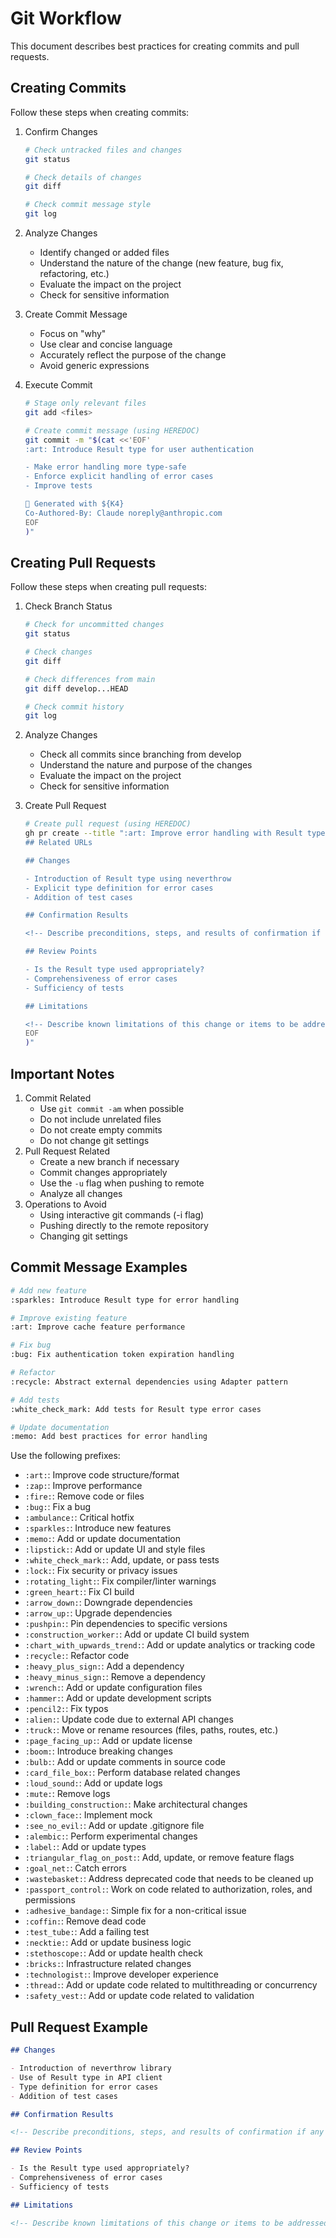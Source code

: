 # Git Workflow

This document describes best practices for creating commits and pull requests.

## Creating Commits

Follow these steps when creating commits:

1. Confirm Changes

   ```bash
   # Check untracked files and changes
   git status

   # Check details of changes
   git diff

   # Check commit message style
   git log
   ```

2. Analyze Changes
   - Identify changed or added files
   - Understand the nature of the change (new feature, bug fix, refactoring, etc.)
   - Evaluate the impact on the project
   - Check for sensitive information
3. Create Commit Message
   - Focus on "why"
   - Use clear and concise language
   - Accurately reflect the purpose of the change
   - Avoid generic expressions
4. Execute Commit

   ```bash
   # Stage only relevant files
   git add <files>

   # Create commit message (using HEREDOC)
   git commit -m "$(cat <<'EOF'
   :art: Introduce Result type for user authentication

   - Make error handling more type-safe
   - Enforce explicit handling of error cases
   - Improve tests

   🤖 Generated with ${K4}
   Co-Authored-By: Claude noreply@anthropic.com
   EOF
   )"
   ```

## Creating Pull Requests

Follow these steps when creating pull requests:

1. Check Branch Status

   ```bash
   # Check for uncommitted changes
   git status

   # Check changes
   git diff

   # Check differences from main
   git diff develop...HEAD

   # Check commit history
   git log
   ```

2. Analyze Changes
   - Check all commits since branching from develop
   - Understand the nature and purpose of the changes
   - Evaluate the impact on the project
   - Check for sensitive information
3. Create Pull Request

   ```bash
   # Create pull request (using HEREDOC)
   gh pr create --title ":art: Improve error handling with Result type" --body "$(cat <<'EOF'
   ## Related URLs

   ## Changes

   - Introduction of Result type using neverthrow
   - Explicit type definition for error cases
   - Addition of test cases

   ## Confirmation Results

   <!-- Describe preconditions, steps, and results of confirmation if any -->

   ## Review Points

   - Is the Result type used appropriately?
   - Comprehensiveness of error cases
   - Sufficiency of tests

   ## Limitations

   <!-- Describe known limitations of this change or items to be addressed in a separate PR if any -->
   EOF
   )"
   ```

## Important Notes

1. Commit Related
   - Use `git commit -am` when possible
   - Do not include unrelated files
   - Do not create empty commits
   - Do not change git settings
2. Pull Request Related
   - Create a new branch if necessary
   - Commit changes appropriately
   - Use the `-u` flag when pushing to remote
   - Analyze all changes
3. Operations to Avoid
   - Using interactive git commands (-i flag)
   - Pushing directly to the remote repository
   - Changing git settings

## Commit Message Examples

```bash
# Add new feature
:sparkles: Introduce Result type for error handling

# Improve existing feature
:art: Improve cache feature performance

# Fix bug
:bug: Fix authentication token expiration handling

# Refactor
:recycle: Abstract external dependencies using Adapter pattern

# Add tests
:white_check_mark: Add tests for Result type error cases

# Update documentation
:memo: Add best practices for error handling
```

Use the following prefixes:

- `:art:`: Improve code structure/format
- `:zap:`: Improve performance
- `:fire:`: Remove code or files
- `:bug:`: Fix a bug
- `:ambulance:`: Critical hotfix
- `:sparkles:`: Introduce new features
- `:memo:`: Add or update documentation
- `:lipstick:`: Add or update UI and style files
- `:white_check_mark:`: Add, update, or pass tests
- `:lock:`: Fix security or privacy issues
- `:rotating_light:`: Fix compiler/linter warnings
- `:green_heart:`: Fix CI build
- `:arrow_down:`: Downgrade dependencies
- `:arrow_up:`: Upgrade dependencies
- `:pushpin:`: Pin dependencies to specific versions
- `:construction_worker:`: Add or update CI build system
- `:chart_with_upwards_trend:`: Add or update analytics or tracking code
- `:recycle:`: Refactor code
- `:heavy_plus_sign:`: Add a dependency
- `:heavy_minus_sign:`: Remove a dependency
- `:wrench:`: Add or update configuration files
- `:hammer:`: Add or update development scripts
- `:pencil2:`: Fix typos
- `:alien:`: Update code due to external API changes
- `:truck:`: Move or rename resources (files, paths, routes, etc.)
- `:page_facing_up:`: Add or update license
- `:boom:`: Introduce breaking changes
- `:bulb:`: Add or update comments in source code
- `:card_file_box:`: Perform database related changes
- `:loud_sound:`: Add or update logs
- `:mute:`: Remove logs
- `:building_construction:`: Make architectural changes
- `:clown_face:`: Implement mock
- `:see_no_evil:`: Add or update .gitignore file
- `:alembic:`: Perform experimental changes
- `:label:`: Add or update types
- `:triangular_flag_on_post:`: Add, update, or remove feature flags
- `:goal_net:`: Catch errors
- `:wastebasket:`: Address deprecated code that needs to be cleaned up
- `:passport_control:`: Work on code related to authorization, roles, and permissions
- `:adhesive_bandage:`: Simple fix for a non-critical issue
- `:coffin:`: Remove dead code
- `:test_tube:`: Add a failing test
- `:necktie:`: Add or update business logic
- `:stethoscope:`: Add or update health check
- `:bricks:`: Infrastructure related changes
- `:technologist:`: Improve developer experience
- `:thread:`: Add or update code related to multithreading or concurrency
- `:safety_vest:`: Add or update code related to validation

## Pull Request Example

```markdown
## Changes

- Introduction of neverthrow library
- Use of Result type in API client
- Type definition for error cases
- Addition of test cases

## Confirmation Results

<!-- Describe preconditions, steps, and results of confirmation if any -->

## Review Points

- Is the Result type used appropriately?
- Comprehensiveness of error cases
- Sufficiency of tests

## Limitations

<!-- Describe known limitations of this change or items to be addressed in a separate PR if any -->
```
